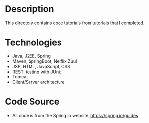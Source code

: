 # Description
This directory contains code tutorials from tutorials that I completed.

# Technologies
* Java, J2EE, Spring
* Maven, SpringBoot, Netflix Zuul
* JSP, HTML, JavaScript, CSS
* REST, testing with JUnit
* Tomcat
* Client/Server architecture

# Code Source
* All code is from the Spring.io website, https://spring.io/guides.
